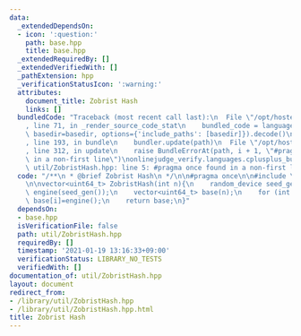 ```yaml
---
data:
  _extendedDependsOn:
  - icon: ':question:'
    path: base.hpp
    title: base.hpp
  _extendedRequiredBy: []
  _extendedVerifiedWith: []
  _pathExtension: hpp
  _verificationStatusIcon: ':warning:'
  attributes:
    document_title: Zobrist Hash
    links: []
  bundledCode: "Traceback (most recent call last):\n  File \"/opt/hostedtoolcache/Python/3.9.1/x64/lib/python3.9/site-packages/onlinejudge_verify/documentation/build.py\"\
    , line 71, in _render_source_code_stat\n    bundled_code = language.bundle(stat.path,\
    \ basedir=basedir, options={'include_paths': [basedir]}).decode()\n  File \"/opt/hostedtoolcache/Python/3.9.1/x64/lib/python3.9/site-packages/onlinejudge_verify/languages/cplusplus.py\"\
    , line 193, in bundle\n    bundler.update(path)\n  File \"/opt/hostedtoolcache/Python/3.9.1/x64/lib/python3.9/site-packages/onlinejudge_verify/languages/cplusplus_bundle.py\"\
    , line 312, in update\n    raise BundleErrorAt(path, i + 1, \"#pragma once found\
    \ in a non-first line\")\nonlinejudge_verify.languages.cplusplus_bundle.BundleErrorAt:\
    \ util/ZobristHash.hpp: line 5: #pragma once found in a non-first line\n"
  code: "/**\n * @brief Zobrist Hash\n */\n\n#pragma once\n\n#include \"../base.hpp\"\
    \n\nvector<uint64_t> ZobristHash(int n){\n    random_device seed_gen;\n    mt19937_64\
    \ engine(seed_gen());\n    vector<uint64_t> base(n);\n    for (int i=0;i<n;++i)\
    \ base[i]=engine();\n    return base;\n}"
  dependsOn:
  - base.hpp
  isVerificationFile: false
  path: util/ZobristHash.hpp
  requiredBy: []
  timestamp: '2021-01-19 13:16:33+09:00'
  verificationStatus: LIBRARY_NO_TESTS
  verifiedWith: []
documentation_of: util/ZobristHash.hpp
layout: document
redirect_from:
- /library/util/ZobristHash.hpp
- /library/util/ZobristHash.hpp.html
title: Zobrist Hash
---
```


